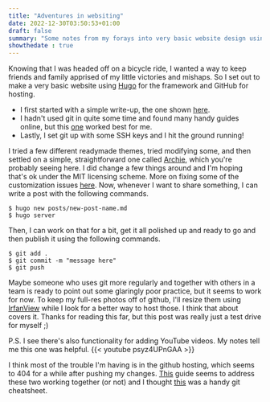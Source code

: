 ```yaml
---
title: "Adventures in websiting"
date: 2022-12-30T03:50:53+01:00
draft: false
summary: "Some notes from my forays into very basic website design using Hugo"
showthedate : true	
---
```


Knowing that I was headed off on a bicycle ride, I wanted a way to keep friends and family apprised of my little victories and mishaps. So I set out to make a very basic website using [Hugo](https://gohugo.io/) for the framework and GitHub for hosting. 

* I first started with a simple write-up, the one shown [here](https://medium.com/@mahdix/build-your-own-website-hugo-github-pages-namecheap-4b3b0b781f29).
* I hadn't used git in quite some time and found many handy guides online, but this [one](https://git-scm.com/book/en/v2/Getting-Started-Installing-Git) worked best for me.
* Lastly, I set git up with some SSH keys and I hit the ground running!

I tried a few different readymade themes, tried modifying some, and then settled on a simple, straightforward one called [Archie](https://themes.gohugo.io/themes/archie/), which you're probably seeing here. I did change a few things around and I'm hoping that's ok under the MIT licensing scheme. More on fixing some of the customization issues [here](https://bwaycer.github.io/hugo_tutorial.hugo/themes/customizing/). Now, whenever I want to share something, I can write a post with the following commands. 

	$ hugo new posts/new-post-name.md
	$ hugo server
	
Then, I can work on that for a bit, get it all polished up and ready to go and then publish it using the following commands.

	$ git add .
	$ git commit -m "message here"
	$ git push

Maybe someone who uses git more regularly and together with others in a team is ready to point out some glaringly poor practice, but it seems to work for now. To keep my full-res photos off of github, I'll resize them using [IrfanView](https://www.irfanview.com/) while I look for a better way to host those. I think that about covers it. Thanks for reading this far, but this post was really just a test drive for myself ;)

P.S. I see there's also functionality for adding YouTube videos. My notes tell me this one was helpful.
{{< youtube psyz4UPnGAA >}}

I think most of the trouble I'm having is in the github hosting, which seems to 404 for a while after pushing my changes. [This](https://toughpixels.com/tips/loading-hugo-into-github-pages/) guide seems to address these two working together (or not) and I thought [this](https://rogerdudler.github.io/git-guide/) was a handy git cheatsheet. 